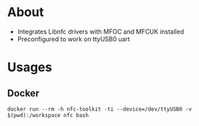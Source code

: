 # About 
* Integrates Libnfc drivers with MFOC and MFCUK installed 
* Preconfigured to work on ttyUSB0 uart 

# Usages 
## Docker 
```
docker run --rm -h nfc-toolkit -ti --device=/dev/ttyUSB0 -v $(pwd):/workspace nfc bash
```
